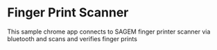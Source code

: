 # Finger Print Scanner

This sample chrome app connects to SAGEM finger printer scanner via bluetooth and scans and verifies finger prints
